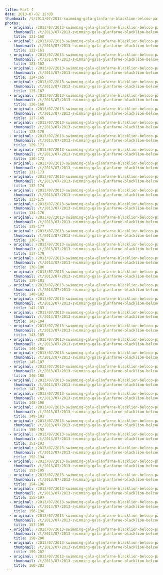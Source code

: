 ```yaml
---
title: Part 4
date: 2013-07-07 12:00
thumbnail: /t/2013/07/2013-swimming-gala-glanfarne-blacklion-belcoo-partniship/part-4/121-160.jpg
photos:
  - original: /2013/07/2013-swimming-gala-glanfarne-blacklion-belcoo-partniship/part-4/121-160.jpg
    thumbnail: /t/2013/07/2013-swimming-gala-glanfarne-blacklion-belcoo-partniship/part-4/121-160.jpg
    title: 121-160
  - original: /2013/07/2013-swimming-gala-glanfarne-blacklion-belcoo-partniship/part-4/122-161.jpg
    thumbnail: /t/2013/07/2013-swimming-gala-glanfarne-blacklion-belcoo-partniship/part-4/122-161.jpg
    title: 122-161
  - original: /2013/07/2013-swimming-gala-glanfarne-blacklion-belcoo-partniship/part-4/123-162.jpg
    thumbnail: /t/2013/07/2013-swimming-gala-glanfarne-blacklion-belcoo-partniship/part-4/123-162.jpg
    title: 123-162
  - original: /2013/07/2013-swimming-gala-glanfarne-blacklion-belcoo-partniship/part-4/124-165.jpg
    thumbnail: /t/2013/07/2013-swimming-gala-glanfarne-blacklion-belcoo-partniship/part-4/124-165.jpg
    title: 124-165
  - original: /2013/07/2013-swimming-gala-glanfarne-blacklion-belcoo-partniship/part-4/125-167.jpg
    thumbnail: /t/2013/07/2013-swimming-gala-glanfarne-blacklion-belcoo-partniship/part-4/125-167.jpg
    title: 125-167
  - original: /2013/07/2013-swimming-gala-glanfarne-blacklion-belcoo-partniship/part-4/126-168.jpg
    thumbnail: /t/2013/07/2013-swimming-gala-glanfarne-blacklion-belcoo-partniship/part-4/126-168.jpg
    title: 126-168
  - original: /2013/07/2013-swimming-gala-glanfarne-blacklion-belcoo-partniship/part-4/127-169.jpg
    thumbnail: /t/2013/07/2013-swimming-gala-glanfarne-blacklion-belcoo-partniship/part-4/127-169.jpg
    title: 127-169
  - original: /2013/07/2013-swimming-gala-glanfarne-blacklion-belcoo-partniship/part-4/128-170.jpg
    thumbnail: /t/2013/07/2013-swimming-gala-glanfarne-blacklion-belcoo-partniship/part-4/128-170.jpg
    title: 128-170
  - original: /2013/07/2013-swimming-gala-glanfarne-blacklion-belcoo-partniship/part-4/129-171.jpg
    thumbnail: /t/2013/07/2013-swimming-gala-glanfarne-blacklion-belcoo-partniship/part-4/129-171.jpg
    title: 129-171
  - original: /2013/07/2013-swimming-gala-glanfarne-blacklion-belcoo-partniship/part-4/130-172.jpg
    thumbnail: /t/2013/07/2013-swimming-gala-glanfarne-blacklion-belcoo-partniship/part-4/130-172.jpg
    title: 130-172
  - original: /2013/07/2013-swimming-gala-glanfarne-blacklion-belcoo-partniship/part-4/131-173.jpg
    thumbnail: /t/2013/07/2013-swimming-gala-glanfarne-blacklion-belcoo-partniship/part-4/131-173.jpg
    title: 131-173
  - original: /2013/07/2013-swimming-gala-glanfarne-blacklion-belcoo-partniship/part-4/132-174.jpg
    thumbnail: /t/2013/07/2013-swimming-gala-glanfarne-blacklion-belcoo-partniship/part-4/132-174.jpg
    title: 132-174
  - original: /2013/07/2013-swimming-gala-glanfarne-blacklion-belcoo-partniship/part-4/133-175.jpg
    thumbnail: /t/2013/07/2013-swimming-gala-glanfarne-blacklion-belcoo-partniship/part-4/133-175.jpg
    title: 133-175
  - original: /2013/07/2013-swimming-gala-glanfarne-blacklion-belcoo-partniship/part-4/134-176.jpg
    thumbnail: /t/2013/07/2013-swimming-gala-glanfarne-blacklion-belcoo-partniship/part-4/134-176.jpg
    title: 134-176
  - original: /2013/07/2013-swimming-gala-glanfarne-blacklion-belcoo-partniship/part-4/135-177.jpg
    thumbnail: /t/2013/07/2013-swimming-gala-glanfarne-blacklion-belcoo-partniship/part-4/135-177.jpg
    title: 135-177
  - original: /2013/07/2013-swimming-gala-glanfarne-blacklion-belcoo-partniship/part-4/136-178.jpg
    thumbnail: /t/2013/07/2013-swimming-gala-glanfarne-blacklion-belcoo-partniship/part-4/136-178.jpg
    title: 136-178
  - original: /2013/07/2013-swimming-gala-glanfarne-blacklion-belcoo-partniship/part-4/137-179.jpg
    thumbnail: /t/2013/07/2013-swimming-gala-glanfarne-blacklion-belcoo-partniship/part-4/137-179.jpg
    title: 137-179
  - original: /2013/07/2013-swimming-gala-glanfarne-blacklion-belcoo-partniship/part-4/138-180.jpg
    thumbnail: /t/2013/07/2013-swimming-gala-glanfarne-blacklion-belcoo-partniship/part-4/138-180.jpg
    title: 138-180
  - original: /2013/07/2013-swimming-gala-glanfarne-blacklion-belcoo-partniship/part-4/139-181.jpg
    thumbnail: /t/2013/07/2013-swimming-gala-glanfarne-blacklion-belcoo-partniship/part-4/139-181.jpg
    title: 139-181
  - original: /2013/07/2013-swimming-gala-glanfarne-blacklion-belcoo-partniship/part-4/140-182.jpg
    thumbnail: /t/2013/07/2013-swimming-gala-glanfarne-blacklion-belcoo-partniship/part-4/140-182.jpg
    title: 140-182
  - original: /2013/07/2013-swimming-gala-glanfarne-blacklion-belcoo-partniship/part-4/141-183.jpg
    thumbnail: /t/2013/07/2013-swimming-gala-glanfarne-blacklion-belcoo-partniship/part-4/141-183.jpg
    title: 141-183
  - original: /2013/07/2013-swimming-gala-glanfarne-blacklion-belcoo-partniship/part-4/142-184.jpg
    thumbnail: /t/2013/07/2013-swimming-gala-glanfarne-blacklion-belcoo-partniship/part-4/142-184.jpg
    title: 142-184
  - original: /2013/07/2013-swimming-gala-glanfarne-blacklion-belcoo-partniship/part-4/143-185.jpg
    thumbnail: /t/2013/07/2013-swimming-gala-glanfarne-blacklion-belcoo-partniship/part-4/143-185.jpg
    title: 143-185
  - original: /2013/07/2013-swimming-gala-glanfarne-blacklion-belcoo-partniship/part-4/144-186.jpg
    thumbnail: /t/2013/07/2013-swimming-gala-glanfarne-blacklion-belcoo-partniship/part-4/144-186.jpg
    title: 144-186
  - original: /2013/07/2013-swimming-gala-glanfarne-blacklion-belcoo-partniship/part-4/145-187.jpg
    thumbnail: /t/2013/07/2013-swimming-gala-glanfarne-blacklion-belcoo-partniship/part-4/145-187.jpg
    title: 145-187
  - original: /2013/07/2013-swimming-gala-glanfarne-blacklion-belcoo-partniship/part-4/146-188.jpg
    thumbnail: /t/2013/07/2013-swimming-gala-glanfarne-blacklion-belcoo-partniship/part-4/146-188.jpg
    title: 146-188
  - original: /2013/07/2013-swimming-gala-glanfarne-blacklion-belcoo-partniship/part-4/147-189.jpg
    thumbnail: /t/2013/07/2013-swimming-gala-glanfarne-blacklion-belcoo-partniship/part-4/147-189.jpg
    title: 147-189
  - original: /2013/07/2013-swimming-gala-glanfarne-blacklion-belcoo-partniship/part-4/148-190.jpg
    thumbnail: /t/2013/07/2013-swimming-gala-glanfarne-blacklion-belcoo-partniship/part-4/148-190.jpg
    title: 148-190
  - original: /2013/07/2013-swimming-gala-glanfarne-blacklion-belcoo-partniship/part-4/149-191.jpg
    thumbnail: /t/2013/07/2013-swimming-gala-glanfarne-blacklion-belcoo-partniship/part-4/149-191.jpg
    title: 149-191
  - original: /2013/07/2013-swimming-gala-glanfarne-blacklion-belcoo-partniship/part-4/150-192.jpg
    thumbnail: /t/2013/07/2013-swimming-gala-glanfarne-blacklion-belcoo-partniship/part-4/150-192.jpg
    title: 150-192
  - original: /2013/07/2013-swimming-gala-glanfarne-blacklion-belcoo-partniship/part-4/151-193.jpg
    thumbnail: /t/2013/07/2013-swimming-gala-glanfarne-blacklion-belcoo-partniship/part-4/151-193.jpg
    title: 151-193
  - original: /2013/07/2013-swimming-gala-glanfarne-blacklion-belcoo-partniship/part-4/152-194.jpg
    thumbnail: /t/2013/07/2013-swimming-gala-glanfarne-blacklion-belcoo-partniship/part-4/152-194.jpg
    title: 152-194
  - original: /2013/07/2013-swimming-gala-glanfarne-blacklion-belcoo-partniship/part-4/153-195.jpg
    thumbnail: /t/2013/07/2013-swimming-gala-glanfarne-blacklion-belcoo-partniship/part-4/153-195.jpg
    title: 153-195
  - original: /2013/07/2013-swimming-gala-glanfarne-blacklion-belcoo-partniship/part-4/154-196.jpg
    thumbnail: /t/2013/07/2013-swimming-gala-glanfarne-blacklion-belcoo-partniship/part-4/154-196.jpg
    title: 154-196
  - original: /2013/07/2013-swimming-gala-glanfarne-blacklion-belcoo-partniship/part-4/155-197.jpg
    thumbnail: /t/2013/07/2013-swimming-gala-glanfarne-blacklion-belcoo-partniship/part-4/155-197.jpg
    title: 155-197
  - original: /2013/07/2013-swimming-gala-glanfarne-blacklion-belcoo-partniship/part-4/156-198.jpg
    thumbnail: /t/2013/07/2013-swimming-gala-glanfarne-blacklion-belcoo-partniship/part-4/156-198.jpg
    title: 156-198
  - original: /2013/07/2013-swimming-gala-glanfarne-blacklion-belcoo-partniship/part-4/157-199.jpg
    thumbnail: /t/2013/07/2013-swimming-gala-glanfarne-blacklion-belcoo-partniship/part-4/157-199.jpg
    title: 157-199
  - original: /2013/07/2013-swimming-gala-glanfarne-blacklion-belcoo-partniship/part-4/158-200.jpg
    thumbnail: /t/2013/07/2013-swimming-gala-glanfarne-blacklion-belcoo-partniship/part-4/158-200.jpg
    title: 158-200
  - original: /2013/07/2013-swimming-gala-glanfarne-blacklion-belcoo-partniship/part-4/159-202.jpg
    thumbnail: /t/2013/07/2013-swimming-gala-glanfarne-blacklion-belcoo-partniship/part-4/159-202.jpg
    title: 159-202
  - original: /2013/07/2013-swimming-gala-glanfarne-blacklion-belcoo-partniship/part-4/160-203.jpg
    thumbnail: /t/2013/07/2013-swimming-gala-glanfarne-blacklion-belcoo-partniship/part-4/160-203.jpg
    title: 160-203
---
```

